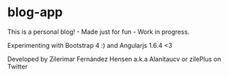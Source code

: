 # blog-app
This is a personal blog! - Made just for fun - Work in progress.

Experimenting with Bootstrap 4 :) and Angularjs 1.6.4 <3

Developed by Zilerimar Fernández Hensen a.k.a Alanitaucv or zilePlus on Twitter 
